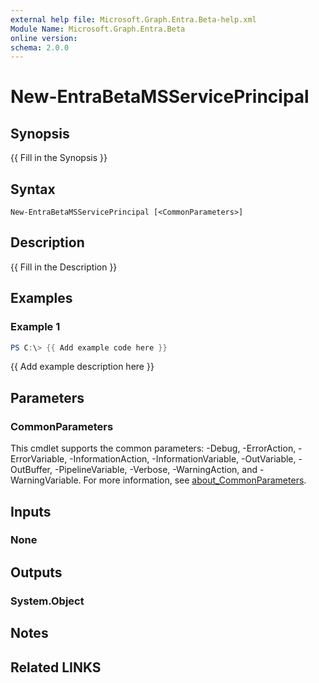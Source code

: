 ```yaml
---
external help file: Microsoft.Graph.Entra.Beta-help.xml
Module Name: Microsoft.Graph.Entra.Beta
online version:
schema: 2.0.0
---
```


# New-EntraBetaMSServicePrincipal

## Synopsis
{{ Fill in the Synopsis }}

## Syntax

```
New-EntraBetaMSServicePrincipal [<CommonParameters>]
```

## Description
{{ Fill in the Description }}

## Examples

### Example 1
```powershell
PS C:\> {{ Add example code here }}
```

{{ Add example description here }}

## Parameters

### CommonParameters
This cmdlet supports the common parameters: -Debug, -ErrorAction, -ErrorVariable, -InformationAction, -InformationVariable, -OutVariable, -OutBuffer, -PipelineVariable, -Verbose, -WarningAction, and -WarningVariable. For more information, see [about_CommonParameters](https://go.microsoft.com/fwlink/?LinkID=113216).

## Inputs

### None

## Outputs

### System.Object
## Notes

## Related LINKS
